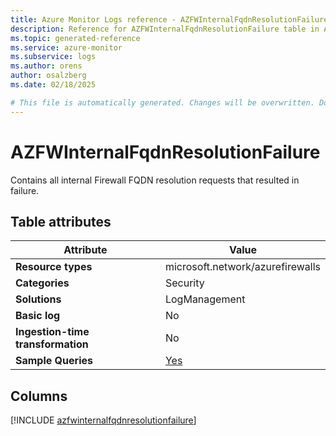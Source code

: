 ```yaml
---
title: Azure Monitor Logs reference - AZFWInternalFqdnResolutionFailure
description: Reference for AZFWInternalFqdnResolutionFailure table in Azure Monitor Logs.
ms.topic: generated-reference
ms.service: azure-monitor
ms.subservice: logs
ms.author: orens
author: osalzberg
ms.date: 02/18/2025

# This file is automatically generated. Changes will be overwritten. Do not change this file directly.
---
```


# AZFWInternalFqdnResolutionFailure

Contains all internal Firewall FQDN resolution requests that resulted in failure.


## Table attributes

|Attribute|Value|
|---|---|
|**Resource types**|microsoft.network/azurefirewalls|
|**Categories**|Security|
|**Solutions**| LogManagement|
|**Basic log**|No|
|**Ingestion-time transformation**|No|
|**Sample Queries**|[Yes](/azure/azure-monitor/reference/queries/azfwinternalfqdnresolutionfailure)|



## Columns
  
[!INCLUDE [azfwinternalfqdnresolutionfailure](~/reusable-content/ce-skilling/azure/includes/azure-monitor/reference/tables/azfwinternalfqdnresolutionfailure-include.md)]
